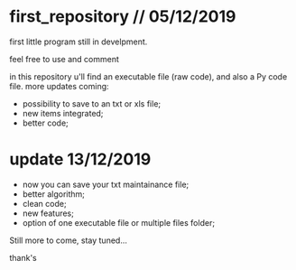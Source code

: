 # first_repository // 05/12/2019
first little program still in develpment.

feel free to use and comment

in this repository u'll find an executable file (raw code), and also a Py code file.
more updates coming:
- possibility to save to an txt or xls file;
- new items integrated;
- better code;

# update 13/12/2019
- now you can save your txt maintainance file;
- better algorithm;
- clean code;
- new features;
- option of one executable file or multiple files folder;

Still more to come, stay tuned...

thank's
